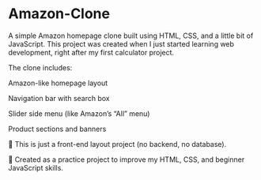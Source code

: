 # Amazon-Clone
A simple Amazon homepage clone built using HTML, CSS, and a little bit of JavaScript.
This project was created when I just started learning web development, right after my first calculator project.

The clone includes:

Amazon-like homepage layout

Navigation bar with search box

Slider side menu (like Amazon’s “All” menu)

Product sections and banners

🔹 This is just a front-end layout project (no backend, no database).

🔹 Created as a practice project to improve my HTML, CSS, and beginner JavaScript skills.
